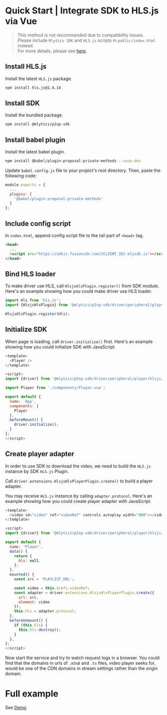 # Quick Start | Integrate SDK to HLS.js via Vue

> This method is not recommended due to compatibility issues.  
> Please include `Mlytics SDK` and `HLS.js` scripts in `public/index.html` instead.  
> For more details, please see [here](https://github.com/mlytics/mly-stream-sdk-guide/tree/new/pwa_script_in_html/Web%20SDK/Player%20Integrations/HLS.js/Vue/html/README.md).

## Install HLS.js

Install the latest `HLS.js` package.

```bash
npm install hls.js@1.4.14
```

## Install SDK

Install the bundled package.

```bash
npm install @mlytics/p2sp-sdk
```

## Install babel plugin

Install the latest babel plugin.

```bash
npm install @babel/plugin-proposal-private-methods --save-dev
```

Update `babel.config.js` file to your project's root directory. Then, paste the following code:

```javascript
module.exports = {
  ...
  plugins: [
    '@babel/plugin-proposal-private-methods'
  ]
};
```

## Include config script

In `index.html`, append config script file to the tail part of `<head>` tag.

```html
<head>
  ...
  <script src="https://sdkjs.fusioncdn.com/{CLIENT_ID}-mlysdk.js"></script>
</head>
```

## Bind HLS loader

To make driver use HLS, call `HlsjsHlsPlugin.register()` from SDK module. Here's an example showing how you could make driver use HLS loader.

```javascript
import Hls from 'hls.js';
import {HlsjsHlsPlugin} from '@mlytics/p2sp-sdk/driver/peripheral/player/hlsjs/streaming/hls/bundle';

HlsjsHlsPlugin.register(Hls);
```

## Initialize SDK

When page is loading, call `driver.initialize()` first. Here's an example showing how you could initialize SDK with JavaScript.

```javascript
<template>
  <Player />
</template>

<script>
import {driver} from '@mlytics/p2sp-sdk/driver/peripheral/player/hlsjs/streaming/hls/bundle';

import Player from './components/Player.vue';

export default {
  name: 'App',
  components: {
    Player
  },
  beforeMount() {
    driver.initialize();
  }
};
</script>
```

## Create player adapter

In order to use SDK to download the video, we need to build the `HLS.js` instance by SDK `HLS.js` Plugin.

Call `driver.extensions.HlsjsHlsPlayerPlugin.create()` to build a player adapter.

You may receive `HLS.js` instance by calling `adapter.protocol`. Here's an example showing how you could create player adapter with JavaScript.

```javascript
<template>
  <video id="video" ref="videoRef" controls autoplay width="800"></video>
</template>

<script>
import {driver} from '@mlytics/p2sp-sdk/driver/peripheral/player/hlsjs/streaming/hls/bundle';

export default {
  name: 'Player',
  data() {
    return {
      hls: null,
    };
  },
  mounted() {
    const src = 'PLAYLIST_URL';

    const video = this.$refs.videoRef;
    const adapter = driver.extensions.HlsjsHlsPlayerPlugin.create({
      url: src,
      element: video
    });
    this.hls = adapter.protocol;
  },
  beforeUnmount() {
    if (this.hls) {
      this.hls.destroy();
    }
  },
};
</script>
```

Now start the service and try to watch request logs in a browser. You could find that the domains in urls of `.m3u8` and `.ts` files, video player seeks for, would be one of the CDN domains in stream settings rather than the origin domain.

# Full example

See [Demo](https://github.com/mlytics/mly-stream-sdk-guide/tree/new/pwa_script_in_html/Web%20SDK/Player%20Integrations/HLS.js/Vue.js)
